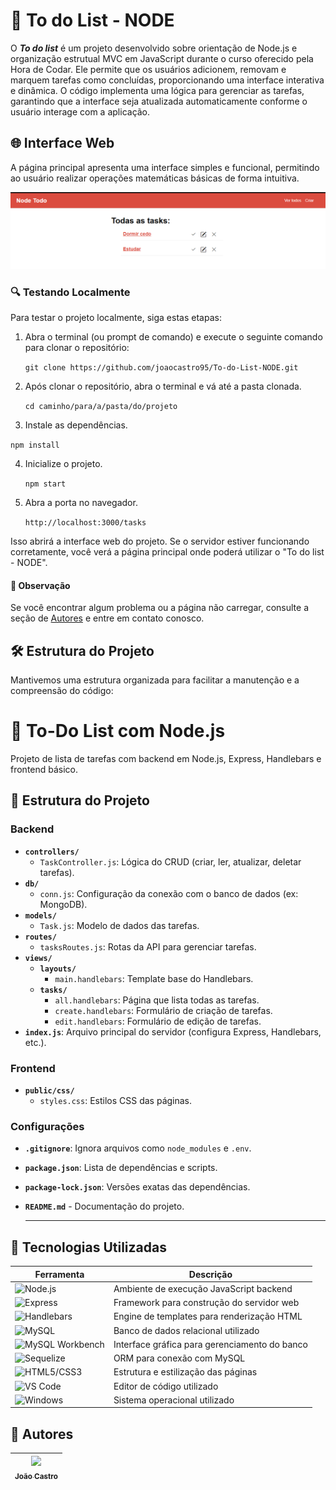 # 📰 To do List - NODE

O ***To do list*** é um projeto desenvolvido sobre orientação de Node.js e organização estrutual MVC em JavaScript durante o curso oferecido pela Hora de Codar. Ele permite que os usuários adicionem, removam e marquem tarefas como concluídas, proporcionando uma interface interativa e dinâmica. O código implementa uma lógica para gerenciar as tarefas, garantindo que a interface seja atualizada automaticamente conforme o usuário interage com a aplicação.


## 🌐 Interface Web

A página principal apresenta uma interface simples e funcional, permitindo ao usuário realizar operações matemáticas básicas de forma intuitiva.

![Página Principal](/img/print1.png)


### 🔍 Testando Localmente

Para testar o projeto localmente, siga estas etapas:

1. Abra o terminal (ou prompt de comando) e execute o seguinte comando para clonar o repositório:

   `git clone https://github.com/joaocastro95/To-do-List-NODE.git`

2. Após clonar o repositório, abra o terminal e vá até a pasta clonada.
   
   `cd caminho/para/a/pasta/do/projeto`

3. Instale as dependências.

  `npm install`
   
4. Inicialize o projeto.

   `npm start`

5. Abra a porta no navegador.

   `http://localhost:3000/tasks`

Isso abrirá a interface web do projeto. Se o servidor estiver funcionando corretamente, você verá a página principal onde poderá utilizar o "To do list - NODE".


#### 📝 Observação
Se você encontrar algum problema ou a página não carregar, consulte a seção de [Autores](#-autores) e entre em contato conosco.


## 🛠️ Estrutura do Projeto
Mantivemos uma estrutura organizada para facilitar a manutenção e a compreensão do código:

# 📝 To-Do List com Node.js

Projeto de lista de tarefas com backend em Node.js, Express, Handlebars e frontend básico.

## 🚀 Estrutura do Projeto

### **Backend**
- **`controllers/`**  
  - `TaskController.js`: Lógica do CRUD (criar, ler, atualizar, deletar tarefas).  
- **`db/`**  
  - `conn.js`: Configuração da conexão com o banco de dados (ex: MongoDB).  
- **`models/`**  
  - `Task.js`: Modelo de dados das tarefas.  
- **`routes/`**  
  - `tasksRoutes.js`: Rotas da API para gerenciar tarefas.  
- **`views/`**  
  - **`layouts/`**  
    - `main.handlebars`: Template base do Handlebars.  
  - **`tasks/`**  
    - `all.handlebars`: Página que lista todas as tarefas.  
    - `create.handlebars`: Formulário de criação de tarefas.  
    - `edit.handlebars`: Formulário de edição de tarefas.  
- **`index.js`**: Arquivo principal do servidor (configura Express, Handlebars, etc.).  

### **Frontend**
- **`public/css/`**  
  - `styles.css`: Estilos CSS das páginas.  

### **Configurações**
- **`.gitignore`**: Ignora arquivos como `node_modules` e `.env`.  
- **`package.json`**: Lista de dependências e scripts.  
- **`package-lock.json`**: Versões exatas das dependências.  
- **`README.md`** - Documentação do projeto.

  ---
## 🚀 Tecnologias Utilizadas

| Ferramenta       | Descrição                                         |
| ---------------- | ------------------------------------------------- |
| ![Node.js](https://img.shields.io/badge/Node.js-339933?style=for-the-badge&logo=nodedotjs&logoColor=white) | Ambiente de execução JavaScript backend |
| ![Express](https://img.shields.io/badge/Express-000000?style=for-the-badge&logo=express&logoColor=white) | Framework para construção do servidor web |
| ![Handlebars](https://img.shields.io/badge/Handlebars.js-f0772b?style=for-the-badge&logo=handlebarsdotjs&logoColor=black) | Engine de templates para renderização HTML |
| ![MySQL](https://img.shields.io/badge/MySQL-4479A1?style=for-the-badge&logo=mysql&logoColor=white) | Banco de dados relacional utilizado |
| ![MySQL Workbench](https://img.shields.io/badge/MySQL_Workbench-4479A1?style=for-the-badge&logo=mysql&logoColor=white) | Interface gráfica para gerenciamento do banco |
| ![Sequelize](https://img.shields.io/badge/Sequelize-52B0E7?style=for-the-badge&logo=sequelize&logoColor=white) | ORM para conexão com MySQL |
| ![HTML5/CSS3](https://img.shields.io/badge/HTML5%20/%20CSS3-E34F26?style=for-the-badge&logo=html5&logoColor=white) | Estrutura e estilização das páginas |
| ![VS Code](https://img.shields.io/badge/VS%20Code-007ACC?style=for-the-badge&logo=visual-studio-code&logoColor=white) | Editor de código utilizado |
| ![Windows](https://img.shields.io/badge/Windows-0078D6?style=for-the-badge&logo=windows&logoColor=white) | Sistema operacional utilizado |

## 📝 Autores

| [<img loading="lazy" src="https://avatars.githubusercontent.com/u/132524175?v=4" width=115><br><sub>João Castro</sub>](https://github.com/joaocastro95) |
| --- |
